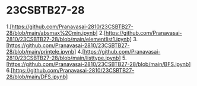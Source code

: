 # 23CSBTB27-28
1.[https://github.com/Pranavasai-2810/23CSBTB27-28/blob/main/absmax%2Cmin.ipynb]
2.[https://github.com/Pranavasai-2810/23CSBTB27-28/blob/main/elementlist1.ipynb]
3.[https://github.com/Pranavasai-2810/23CSBTB27-28/blob/main/printele.ipynb]
4.[https://github.com/Pranavasai-2810/23CSBTB27-28/blob/main/listtype.ipynb]
5.[https://github.com/Pranavasai-2810/23CSBTB27-28/blob/main/BFS.ipynb]
6.[https://github.com/Pranavasai-2810/23CSBTB27-28/blob/main/DFS.ipynb]

